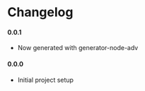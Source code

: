 # Changelog

#### 0.0.1
  - Now generated with generator-node-adv

#### 0.0.0
  - Initial project setup
